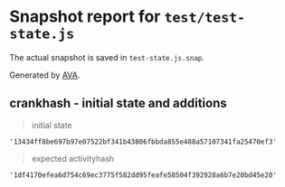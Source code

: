 # Snapshot report for `test/test-state.js`

The actual snapshot is saved in `test-state.js.snap`.

Generated by [AVA](https://avajs.dev).

## crankhash - initial state and additions

> initial state

    '13434ff8be697b97e07522bf341b43806fbbda855e488a57107341fa25470ef3'

> expected activityhash

    '1df4170efea6d754c69ec3775f582dd95feafe58504f392928a6b7e20bd45e20'
